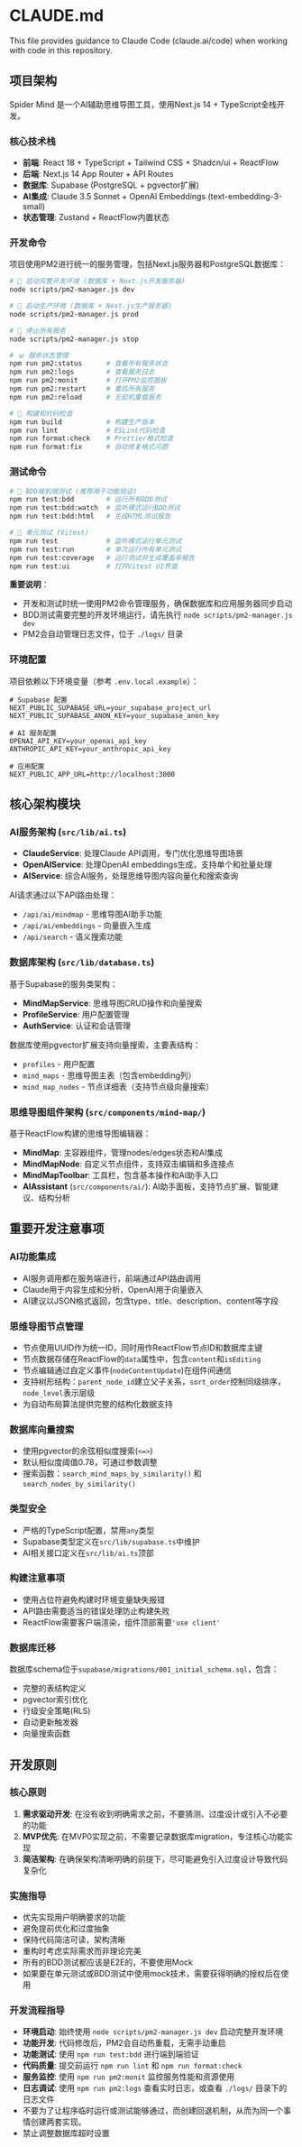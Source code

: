 # CLAUDE.md

This file provides guidance to Claude Code (claude.ai/code) when working with code in this repository.

## 项目架构

Spider Mind 是一个AI辅助思维导图工具，使用Next.js 14 + TypeScript全栈开发。

### 核心技术栈
- **前端**: React 18 + TypeScript + Tailwind CSS + Shadcn/ui + ReactFlow
- **后端**: Next.js 14 App Router + API Routes  
- **数据库**: Supabase (PostgreSQL + pgvector扩展)
- **AI集成**: Claude 3.5 Sonnet + OpenAI Embeddings (text-embedding-3-small)
- **状态管理**: Zustand + ReactFlow内置状态

### 开发命令

项目使用PM2进行统一的服务管理，包括Next.js服务器和PostgreSQL数据库：

```bash
# 🚀 启动完整开发环境 (数据库 + Next.js开发服务器)
node scripts/pm2-manager.js dev

# 🚀 启动生产环境 (数据库 + Next.js生产服务器)  
node scripts/pm2-manager.js prod

# 🛑 停止所有服务
node scripts/pm2-manager.js stop

# 📊 服务状态管理
npm run pm2:status      # 查看所有服务状态
npm run pm2:logs        # 查看服务日志
npm run pm2:monit       # 打开PM2监控面板
npm run pm2:restart     # 重启所有服务
npm run pm2:reload      # 无宕机重载服务

# 🔨 构建和代码检查
npm run build           # 构建生产版本
npm run lint            # ESLint代码检查
npm run format:check    # Prettier格式检查
npm run format:fix      # 自动修复格式问题
```

### 测试命令

```bash
# 🧪 BDD端到端测试 (推荐用于功能验证)
npm run test:bdd        # 运行所有BDD测试
npm run test:bdd:watch  # 监听模式运行BDD测试  
npm run test:bdd:html   # 生成HTML测试报告

# 🔬 单元测试 (Vitest)
npm run test            # 监听模式运行单元测试
npm run test:run        # 单次运行所有单元测试
npm run test:coverage   # 运行测试并生成覆盖率报告
npm run test:ui         # 打开Vitest UI界面
```

**重要说明**：
- 开发和测试时统一使用PM2命令管理服务，确保数据库和应用服务器同步启动
- BDD测试需要完整的开发环境运行，请先执行 `node scripts/pm2-manager.js dev`
- PM2会自动管理日志文件，位于 `./logs/` 目录

### 环境配置

项目依赖以下环境变量（参考 `.env.local.example`）：

```env
# Supabase 配置
NEXT_PUBLIC_SUPABASE_URL=your_supabase_project_url
NEXT_PUBLIC_SUPABASE_ANON_KEY=your_supabase_anon_key

# AI 服务配置
OPENAI_API_KEY=your_openai_api_key  
ANTHROPIC_API_KEY=your_anthropic_api_key

# 应用配置
NEXT_PUBLIC_APP_URL=http://localhost:3000
```

## 核心架构模块

### AI服务架构 (`src/lib/ai.ts`)
- **ClaudeService**: 处理Claude API调用，专门优化思维导图场景
- **OpenAIService**: 处理OpenAI embeddings生成，支持单个和批量处理  
- **AIService**: 综合AI服务，处理思维导图内容向量化和搜索查询

AI请求通过以下API路由处理：
- `/api/ai/mindmap` - 思维导图AI助手功能
- `/api/ai/embeddings` - 向量嵌入生成  
- `/api/search` - 语义搜索功能

### 数据库架构 (`src/lib/database.ts`)
基于Supabase的服务类架构：
- **MindMapService**: 思维导图CRUD操作和向量搜索
- **ProfileService**: 用户配置管理
- **AuthService**: 认证和会话管理

数据库使用pgvector扩展支持向量搜索，主要表结构：
- `profiles` - 用户配置  
- `mind_maps` - 思维导图主表（包含embedding列）
- `mind_map_nodes` - 节点详细表（支持节点级向量搜索）

### 思维导图组件架构 (`src/components/mind-map/`)
基于ReactFlow构建的思维导图编辑器：
- **MindMap**: 主容器组件，管理nodes/edges状态和AI集成
- **MindMapNode**: 自定义节点组件，支持双击编辑和多连接点
- **MindMapToolbar**: 工具栏，包含基本操作和AI助手入口
- **AIAssistant** (`src/components/ai/`): AI助手面板，支持节点扩展、智能建议、结构分析

## 重要开发注意事项

### AI功能集成
- AI服务调用都在服务端进行，前端通过API路由调用
- Claude用于内容生成和分析，OpenAI用于向量嵌入
- AI建议以JSON格式返回，包含type、title、description、content等字段

### 思维导图节点管理
- 节点使用UUID作为统一ID，同时用作ReactFlow节点ID和数据库主键
- 节点数据存储在ReactFlow的`data`属性中，包含`content`和`isEditing`
- 节点编辑通过自定义事件(`nodeContentUpdate`)在组件间通信
- 支持树形结构：`parent_node_id`建立父子关系，`sort_order`控制同级排序，`node_level`表示层级
- 为自动布局算法提供完整的结构化数据支持

### 数据库向量搜索
- 使用pgvector的余弦相似度搜索(`<=>`)
- 默认相似度阈值0.78，可通过参数调整  
- 搜索函数：`search_mind_maps_by_similarity()` 和 `search_nodes_by_similarity()`

### 类型安全
- 严格的TypeScript配置，禁用`any`类型
- Supabase类型定义在`src/lib/supabase.ts`中维护
- AI相关接口定义在`src/lib/ai.ts`顶部

### 构建注意事项
- 使用占位符避免构建时环境变量缺失报错
- API路由需要适当的错误处理防止构建失败
- ReactFlow需要客户端渲染，组件顶部需要`'use client'`

### 数据库迁移
数据库schema位于`supabase/migrations/001_initial_schema.sql`，包含：
- 完整的表结构定义
- pgvector索引优化
- 行级安全策略(RLS)
- 自动更新触发器
- 向量搜索函数

## 开发原则

### 核心原则
1. **需求驱动开发**: 在没有收到明确需求之前，不要猜测、过度设计或引入不必要的功能
2. **MVP优先**: 在MVP0实现之前，不需要记录数据库migration，专注核心功能实现
3. **简洁架构**: 在确保架构清晰明确的前提下，尽可能避免引入过度设计导致代码复杂化

### 实施指导
- 优先实现用户明确要求的功能
- 避免提前优化和过度抽象
- 保持代码简洁可读，架构清晰
- 重构时考虑实际需求而非理论完美
- 所有的BDD测试都应该是E2E的，不要使用Mock
- 如果要在单元测试或BDD测试中使用mock技术，需要获得明确的授权后在使用

### 开发流程指导
- **环境启动**: 始终使用 `node scripts/pm2-manager.js dev` 启动完整开发环境
- **功能开发**: 代码修改后，PM2会自动热重载，无需手动重启
- **功能测试**: 使用 `npm run test:bdd` 进行端到端验证  
- **代码质量**: 提交前运行 `npm run lint` 和 `npm run format:check`
- **服务监控**: 使用 `npm run pm2:monit` 监控服务性能和资源使用
- **日志调试**: 使用 `npm run pm2:logs` 查看实时日志，或查看 `./logs/` 目录下的日志文件
- 不要为了让程序临时运行或测试能够通过，而创建回退机制，从而为同一个事情创建两套实现。
- 禁止调整数据库超时设置